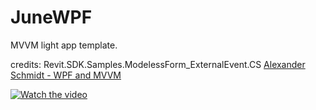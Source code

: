 # JuneWPF
MVVM light app template.

credits:
Revit.SDK.Samples.ModelessForm_ExternalEvent.CS
[Alexander Schmidt - WPF and MVVM](https://youtu.be/Gq9byw6vyWY)

[![Watch the video](https://img.youtube.com/vi/wYeTji5jyes/maxresdefault.jpg)](https://youtu.be/wYeTji5jyes)
